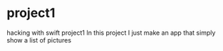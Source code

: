 # project1
hacking with swift project1
In this project I just make an app that simply show a list of pictures

